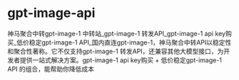 # gpt-image-api
神马聚合中转gpt-image-1 中转站_gpt-image-1 转发API_gpt-image-1 api key购买_低价稳定gpt-image-1 API_国内直连gpt-image-1，神马聚合中转API以稳定性和聚合性著称。它不仅支持gpt-image-1 转发API，还兼容其他大模型接口，为开发者提供一站式解决方案。gpt-image-1 api key购买 + 低价稳定gpt-image-1 API 的组合，能帮助你降低成本
